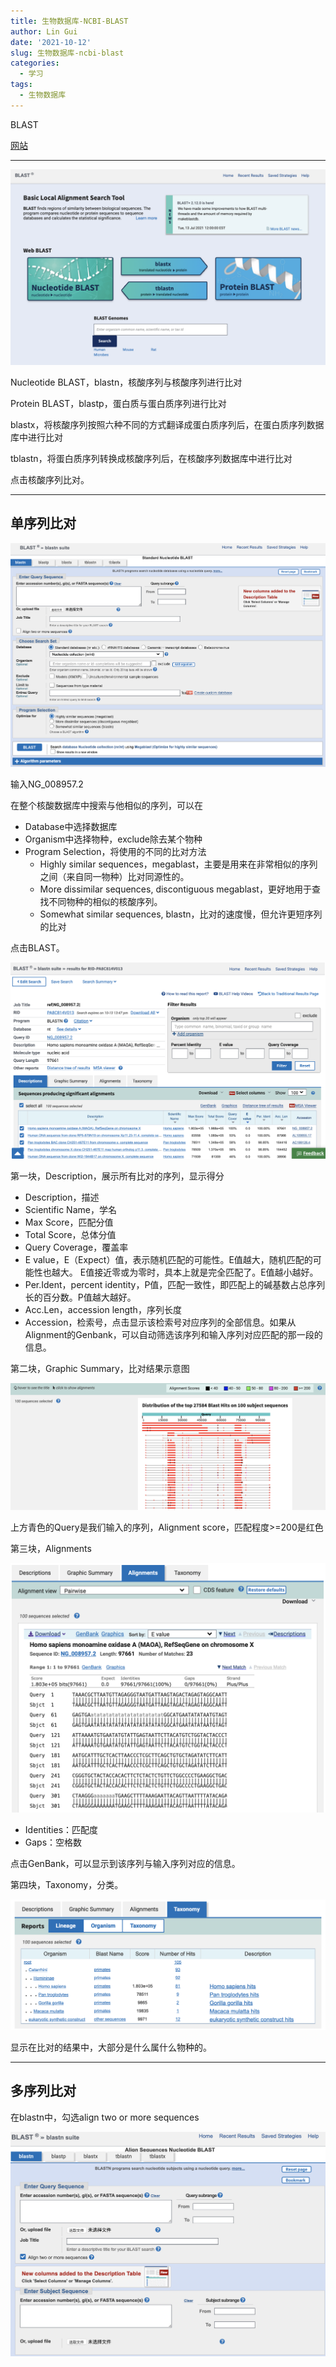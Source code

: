 ```yaml
---
title: 生物数据库-NCBI-BLAST
author: Lin Gui
date: '2021-10-12'
slug: 生物数据库-ncbi-blast
categories:
  - 学习
tags:
  - 生物数据库
---
```


BLAST

[网站](https://blast.ncbi.nlm.nih.gov/Blast.cgi)

------

![image-20211012131747544](index.assets/image-20211012131747544.png)

Nucleotide BLAST，blastn，核酸序列与核酸序列进行比对

Protein BLAST，blastp，蛋白质与蛋白质序列进行比对

blastx，将核酸序列按照六种不同的方式翻译成蛋白质序列后，在蛋白质序列数据库中进行比对

tblastn，将蛋白质序列转换成核酸序列后，在核酸序列数据库中进行比对

点击核酸序列比对。

------

## 单序列比对

![image-20211012133257910](index.assets/image-20211012133257910.png)

输入NG_008957.2

在整个核酸数据库中搜索与他相似的序列，可以在

-   Database中选择数据库
-   Organism中选择物种，exclude除去某个物种
-   Program Selection，将使用的不同的比对方法
    -   Highly similar sequences，megablast，主要是用来在非常相似的序列之间（来自同一物种）比对同源性的。
    -   More dissimilar sequences, discontiguous megablast，更好地用于查找不同物种的相似的核酸序列。
    -   Somewhat similar sequences, blastn，比对的速度慢，但允许更短序列的比对

点击BLAST。

![image-20211012135035539](index.assets/image-20211012135035539.png)

第一块，Description，展示所有比对的序列，显示得分

-   Description，描述
-   Scientific Name，学名
-   Max Score，匹配分值
-   Total Score，总体分值
-   Query Coverage，覆盖率
-   E value，E（Expect）值，表示随机匹配的可能性。E值越大，随机匹配的可能性也越大。 E值接近零或为零时，具本上就是完全匹配了。E值越小越好。
-   Per.Ident，percent identity，P值，匹配一致性，即匹配上的碱基数占总序列长的百分数。P值越大越好。
-   Acc.Len，accession length，序列长度
-   Accession，检索号，点击显示该检索号对应序列的全部信息。如果从Alignment的Genbank，可以自动筛选该序列和输入序列对应匹配的那一段的信息。

第二块，Graphic Summary，比对结果示意图

![image-20211012141056592](index.assets/image-20211012141056592.png)

上方青色的Query是我们输入的序列，Alignment score，匹配程度>=200是红色

第三块，Alignments

![image-20211012141407664](index.assets/image-20211012141407664.png)

-   Identities：匹配度
-   Gaps：空格数

点击GenBank，可以显示到该序列与输入序列对应的信息。

第四块，Taxonomy，分类。

![image-20211012141904321](index.assets/image-20211012141904321.png)

显示在比对的结果中，大部分是什么属什么物种的。

------

## 多序列比对

在blastn中，勾选align two or more sequences

![image-20211012142434935](index.assets/image-20211012142434935.png)
